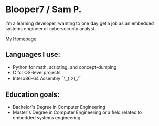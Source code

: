 # Blooper7 / Sam P.

I'm a learning developer, wanting to one day get a job as an embedded systems engineer or cybersecurity analyst.

[My Homepage](https://blooper7.github.io)

## Languages I use:
- Python for math, scripting, and concept-dumping
- C for OS-level projects
- Intel x86-64 Assembly ¯\\\_(ツ)\_/¯

## Education goals:
- Bachelor's Degree in Computer Engineering
- Master's Degree in Computer Engineering or a field related to embedded systems engineering
